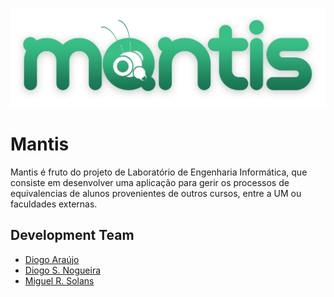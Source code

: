 <p align="center">
   <img width="510" height="159" src="assets/images/logotipo/Logo.png">
</p>



# Mantis

Mantis é fruto do projeto de Laboratório de Engenharia Informática, que consiste em desenvolver uma aplicação para gerir os processos de equivalencias de alunos provenientes de outros cursos, entre a UM ou faculdades externas.

## Development Team

* [Diogo Araújo](https://github.com/dichico)
* [Diogo S. Nogueira](https://github.com/diogoesnog)
* [Miguel R. Solans](https://github.com/miguelsolans)